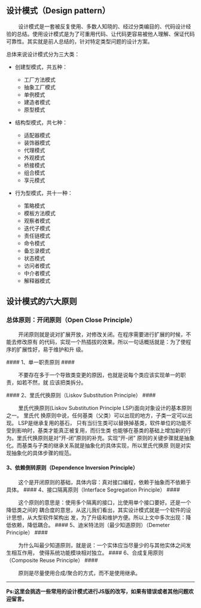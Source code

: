 ## 设计模式（Design pattern） ##
<p style="text-indent:32px;">设计模式是一套被反复使用、多数人知晓的、经过分类编目的、代码设计经验的总结。使用设计模式是为了可重用代码、让代码更容易被他人理解、保证代码可靠性。其实就是前人总结的，针对特定类型问题的设计方案。</p>

总体来说设计模式分为三大类：

- 创建型模式，共五种：
	- 工厂方法模式
	- 抽象工厂模式
	- 单例模式
	- 建造者模式
	- 原型模式


- 结构型模式，共七种：
	- 适配器模式
	- 装饰器模式
	- 代理模式
	- 外观模式
	- 桥接模式
	- 组合模式
	- 享元模式


- 行为型模式，共十一种：
	- 策略模式
	- 模板方法模式
	- 观察者模式
	- 迭代子模式
	- 责任链模式
	- 命令模式
	- 备忘录模式
	- 状态模式
	- 访问者模式
	- 中介者模式
	- 解释器模式


## 设计模式的六大原则 ##
### 总体原则：开闭原则（Open Close Principle） ###
<p style="text-indent:32px;">开闭原则就是说对扩展开放，对修改关闭。在程序需要进行扩展的时候，不能去修改原有
的代码，实现一个热插拔的效果。所以一句话概括就是：为了使程序的扩展性好，易于维护和升
级。</p>
#### 1、单一职责原则 #### 
<p style="text-indent:32px;">不要存在多于一个导致类变更的原因，也就是说每个类应该实现单一的职责，如若不然，就
应该把类拆分。</p>
#### 2、里氏代换原则（Liskov Substitution Principle） ####
<p style="text-indent:32px;">里氏代换原则(Liskov Substitution Principle LSP)面向对象设计的基本原则之一。 里氏代
换原则中说，任何基类（父类）可以出现的地方，子类一定可以出现。 LSP是继承复用的基石，
只有当衍生类可以替换掉基类，软件单位的功能不受到影响时，基类才能真正被复用，而衍生类
也能够在基类的基础上增加新的行为。里氏代换原则是对“开-闭”原则的补充。实现“开-闭”
原则的关键步骤就是抽象化。而基类与子类的继承关系就是抽象化的具体实现，所以里氏代换原
则是对实现抽象化的具体步骤的规范。

#### 3、依赖倒转原则（Dependence Inversion Principle） ####
<p style="text-indent:32px;">这个是开闭原则的基础，具体内容：真对接口编程，依赖于抽象而不依赖于具体。
#### 4、接口隔离原则（Interface Segregation Principle） ####
<p style="text-indent:32px;">这个原则的意思是：使用多个隔离的接口，比使用单个接口要好。还是一个降低类之间的
耦合度的意思，从这儿我们看出，其实设计模式就是一个软件的设计思想，从大型软件架构出
发，为了升级和维护方便。所以上文中多次出现：降低依赖，降低耦合。
#### 5、迪米特法则（最少知道原则）（Demeter Principle） ####
<p style="text-indent:32px;">为什么叫最少知道原则，就是说：一个实体应当尽量少的与其他实体之间发生相互作用，
使得系统功能模块相对独立。
#### 6、合成复用原则（Composite Reuse Principle） ####
<p style="text-indent:32px;">原则是尽量使用合成/聚合的方式，而不是使用继承。


---
**Ps:这里会挑选一些常用的设计模式进行JS版的改写，如果有错误或者其他问题欢迎留言。**